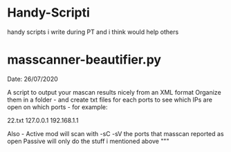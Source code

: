 # Handy-Scripti
handy scripts i write during PT and i think would help others


# masscanner-beautifier.py
Date: 26/07/2020

A script to output your mascan results nicely from an XML format
Organize them in a folder - and create txt files for each ports to see which IPs
are open on which ports - for example:

22.txt
    127.0.0.1
    192.168.1.1

Also - Active mod will scan with -sC -sV the ports that masscan reported as open
Passive will only do the stuff i mentioned above 
"""
